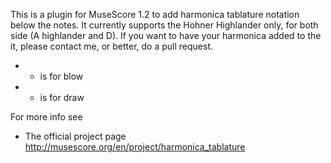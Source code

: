 This is a plugin for MuseScore 1.2 to add harmonica tablature notation below the notes.
It currently supports the Hohner Highlander only, for both side (A highlander and D).
If you want to have your harmonica added to the it, please contact me, or better, do a pull request.

- + is for blow
- - is for draw

For more info see 

   - The official project page http://musescore.org/en/project/harmonica_tablature